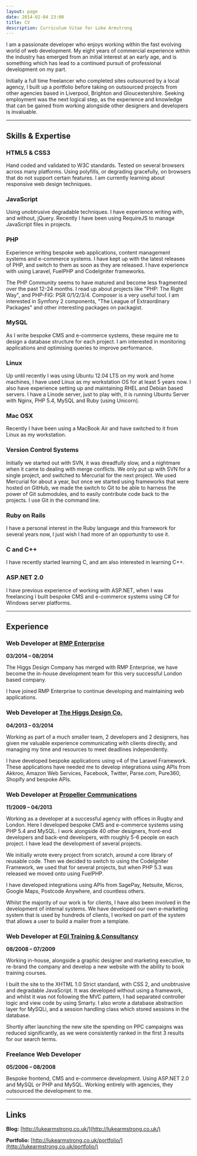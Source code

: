 ```yaml
---
layout: page
date: 2014-02-04 23:00
title: CV
description: Curriculum Vitae for Luke Armstrong
---
```



I am a passionate developer who enjoys working within the fast evolving world of web development. My eight years of commercial experience within the industry has emerged from an initial interest at an early age, and is something which has lead to a continued pursuit of professional development on my part.

Initially a full time freelancer who completed sites outsourced by a local agency, I built up a portfolio before taking on outsourced projects from other agencies based in Liverpool, Brighton and Gloucestershire. Seeking employment was the next logical step, as the experience and knowledge that can be gained from working alongside other designers and developers is invaluable.


---

## Skills & Expertise

### HTML5 & CSS3
Hand coded and validated to W3C standards. Tested on several browsers across many platforms. Using polyfills, or degrading gracefully, on browsers that do not support certain features. I am currently learning about responsive web design techniques.

### JavaScript
Using unobtrusive degradable techniques. I have experience writing with, and without, jQuery. Recently I have been using RequireJS to manage JavaScript files in projects.

### PHP
Experience writing bespoke web applications, content management systems and e-commerce systems. I have kept up with the latest releases of PHP, and switch to them as soon as they are released. I have experience with using Laravel, FuelPHP and CodeIgniter frameworks.

The PHP Community seems to have matured and become less fragmented over the past 12-24 months. I read up about projects like "PHP: The Right Way", and PHP-FIG: PSR 0/1/2/3/4. Composer is a very useful tool. I am interested in Symfony 2 components, "The League of Extraordinary Packages" and other interesting packages on packagist.

### MySQL
As I write bespoke CMS and e-commerce systems, these require me to design a database structure for each project. I am interested in monitoring applications and optimising queries to improve performance.

### Linux
Up until recently I was using Ubuntu 12.04 LTS on my work and home machines, I have used Linux as my workstation OS for at least 5 years now. I also have experience setting up and maintaining RHEL and Debian based servers. I have a Linode server, just to play with, it is running Ubuntu Server with Nginx, PHP 5.4, MySQL and Ruby (using Unicorn).

### Mac OSX
Recently I have been using a MacBook Air and have switched to it from Linux as my workstation.

### Version Control Systems
Initially we started out with SVN, it was dreadfully slow, and a nightmare when it came to dealing with merge conflicts. We only put up with SVN for a single project, and switched to Mercurial for the next project. We used Mercurial for about a year, but once we started using frameworks that were hosted on GitHub, we made the switch to Git to be able to harness the power of Git submodules, and to easily contribute code back to the projects. I use Git in the command line.

### Ruby on Rails
I have a personal interest in the Ruby language and this framework for several years now, I just wish I had more of an opportunity to use it.

### C and C++
I have recently started learning C, and am also interested in learning C++.

### ASP.NET 2.0
I have previous experience of working with ASP.NET, when I was freelancing I built bespoke CMS and e-commerce systems using C# for Windows server platforms.

---

## Experience


### Web Developer at [RMP Enterprise](http://rmpenterprise.co.uk/)
**03/2014 – 08/2014**

The Higgs Design Company has merged with RMP Enterprise, we have become the in-house development team for this very successful London based company.

I have joined RMP Enterprise to continue developing and maintaining web applications.


### Web Developer at [The Higgs Design Co.](http://higgsdesign.com/)
**04/2013 – 03/2014**

Working as part of a much smaller team, 2 developers and 2 designers, has given me valuable experience communicating with clients directly, and managing my time and resources to meet deadlines independently.

I have developed bespoke applications using v4 of the Laravel Framework. These applications have needed me to develop integrations using APIs from Akkroo, Amazon Web Services, Facebook, Twitter, Parse.com, Pure360, Shopify and bespoke APIs.


### Web Developer at [Propeller Communications](http://www.propcom.co.uk/)
**11/2009 – 04/2013**

Working as a developer at a successful agency with offices in Rugby and London. Here I developed bespoke CMS and e-commerce systems using PHP 5.4 and MySQL. I work alongside 40 other designers, front-end developers and back-end developers, with roughly 5-6 people on each project. I have lead the development of several projects.

We initially wrote every project from scratch, around a core library of reusable code. Then we decided to switch to using the CodeIgniter Framework, we used that for several projects, but when PHP 5.3 was released we moved onto using FuelPHP.

I have developed integrations using APIs from SagePay, Netsuite, Micros, Google Maps, Postcode Anywhere, and countless others.

Whilst the majority of our work is for clients, I have also been involved in the development of internal systems. We have developed our own e-marketing system that is used by hundreds of clients, I worked on part of the system that allows a user to build a mailer from a template.


### Web Developer at [FGI Training & Consultancy](http://www.fgiltd.co.uk/)
**08/2008 – 07/2009**

Working in-house, alongside a graphic designer and marketing executive, to re-brand the company and develop a new website with the ability to book training courses.

I built the site to the XHTML 1.0 Strict standard, with CSS 2, and unobtrusive and degradable JavaScript. It was developed without using a framework, and whilst it was not following the MVC pattern, I had separated controller logic and view code by using Smarty. I also wrote a database abstraction layer for MySQLi, and a session handling class which stored sessions in the database.

Shortly after launching the new site the spending on PPC campaigns was reduced significantly, as we were consistently ranked in the first 3 results for our search terms.


### Freelance Web Developer
**05/2006 – 08/2008**

Bespoke frontend, CMS and e-commerce development. Using ASP.NET 2.0 and MySQL or PHP and MySQL. Working entirely with agencies, they outsourced the development to me.



---


## Links

**Blog:**      [http://lukearmstrong.co.uk/](http://lukearmstrong.co.uk/)

**Portfolio:** [http://lukearmstrong.co.uk/portfolio/](http://lukearmstrong.co.uk/portfolio/)